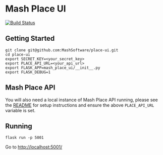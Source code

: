# Mash Place UI
[![Build Status](https://travis-ci.org/MashSoftware/place-ui.svg?branch=master)](https://travis-ci.org/MashSoftware/place-ui)

## Getting Started

```
git clone git@github.com:MashSoftware/place-ui.git
cd place-ui
export SECRET_KEY=<your_secret_key>
export PLACE_API_URL=<your_api_url>
export FLASK_APP=mash_place_ui/__init__.py
export FLASK_DEBUG=1

```

## Mash Place API
You will also need a local instance of Mash Place API running, please see the [README](https://github.com/MashSoftware/place-api/blob/master/README.md) for setup instructions and ensure the above `PLACE_API_URL` variable is set.

## Running

```
flask run -p 5001
```
Go to [http://localhost:5001/](http://localhost:5001/)
